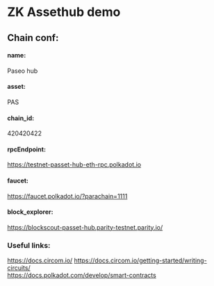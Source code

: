 # ZK Assethub demo

## Chain conf:

#### name: 
Paseo hub
#### asset: 
PAS   
#### chain_id: 
420420422   

#### rpcEndpoint:   
https://testnet-passet-hub-eth-rpc.polkadot.io

#### faucet:  
https://faucet.polkadot.io/?parachain=1111

#### block_explorer: 
https://blockscout-passet-hub.parity-testnet.parity.io/   

### Useful links:
https://docs.circom.io/ 
https://docs.circom.io/getting-started/writing-circuits/    
https://docs.polkadot.com/develop/smart-contracts
